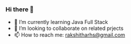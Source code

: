 ### Hi there 👋

- 🌱 I’m currently learning Java Full Stack
- 👯 I’m looking to collaborate on related prjects
- 📫 How to reach me: rakshitharhs@gmail.com 


